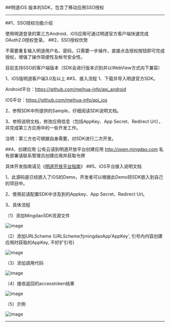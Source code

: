 ##明道iOS 版本的SDK，包含了移动应用SSO授权


***

##1、SSO授权功能介绍

使用明道登录的第三方Android、iOS应用可通过明道官方客户端快速完成OAuth2.0授权登录。
##2、SSO授权优势

不需要重复输入明道用户名、密码，只需要一步操作，直接点击授权按钮即可完成授权，增强了操作简便性及帐号安全性。

目前支持SSO的客户端版本（SDK会进行版本识别并以WebView方式向下兼容）

1、iOS版明道客户端3.0及以上
##3、接入流程
1、下载并导入明道官方SDK。

Android平台：https://github.com/meihua-info/api_android

iOS平台：https://github.com/meihua-info/api_ios

2、参照SDK中所提供的Sample，仔细阅读SDK说明文档。

3、参照说明文档，修改应用信息（包括AppKey、App Secret、Redirect Url），并完成第三方应用中的一些开发工作。

注明：第三方也可根据自身需要，对SDK进行二次开发。


##4、创建应用
公有云请到明道开放平台创建应用 <http://open.mingdao.com> 私有部署请联系管理员创建应用并获取令牌

具体开发指南请见《[明道开放平台指南](http://open.mingdao.com/md_develop_tread.html)》
##5、iOS平台接入说明文档

1、此源码是已经嵌入了iOS的Demo，开发者可以根据此Demo将SDK嵌入到自己的项目中。

2、使用前请配置SDK中涉及到的Appkey、App Secret、Redirect Url。

3、具体流程

（1）添加MingdaoSDK资源文件

![image](https://raw2.github.com/meihua-info/api_ios/master/%E5%BF%AB%E9%80%9F%E9%9B%86%E6%88%90%E6%8C%87%E5%8D%97/1.jpeg)

（2）添加URLScheme (URLScheme为mingdaoApp'AppKey', 引号内内容创建应用时获取的AppKey, 不好扩引号)

![image](https://raw2.github.com/meihua-info/api_ios/master/%E5%BF%AB%E9%80%9F%E9%9B%86%E6%88%90%E6%8C%87%E5%8D%97/3.jpeg)

（3）添加调用代码

![image](https://raw2.github.com/meihua-info/api_ios/master/%E5%BF%AB%E9%80%9F%E9%9B%86%E6%88%90%E6%8C%87%E5%8D%97/2.jpeg)

（4）接收返回的accesstoken结果

![image](https://raw2.github.com/meihua-info/api_ios/master/%E5%BF%AB%E9%80%9F%E9%9B%86%E6%88%90%E6%8C%87%E5%8D%97/4.jpeg)

（5）示例

![image](https://raw2.github.com/meihua-info/api_ios/master/%E5%BF%AB%E9%80%9F%E9%9B%86%E6%88%90%E6%8C%87%E5%8D%97/5.png)

***